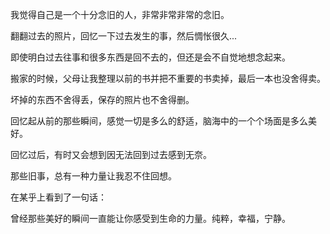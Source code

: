 我觉得自己是一个十分念旧的人，非常非常非常的念旧。

翻翻过去的照片，回忆一下过去发生的事，然后惆怅很久...

即使明白过去往事和很多东西是回不去的，但还是会不自觉地想念起来。

搬家的时候，父母让我整理以前的书并把不重要的书卖掉，最后一本也没舍得卖。

坏掉的东西不舍得丢，保存的照片也不舍得删。

回忆起从前的那些瞬间，感觉一切是多么的舒适，脑海中的一个个场面是多么美好。

回忆过后，有时又会想到因无法回到过去感到无奈。

那些旧事，总有一种力量让我忍不住回想。

在某乎上看到了一句话：

曾经那些美好的瞬间一直能让你感受到生命的力量。纯粹，幸福，宁静。
